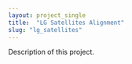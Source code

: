 ```yaml
---
layout: project_single
title:  "LG Satellites Alignment"
slug: "lg_satellites"
---
```

Description of this project.
